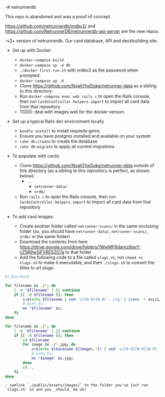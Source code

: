-# netrunnerdb

This repo is abandoned and was a proof of concept.

https://github.com/netrunnerdb/nrdbv2/ and https://github.com/NetrunnerDB/netrunnerdb-api-server are the new repos.

-v2+ version of netrunnerdb.  Our card database, API and deckbuilding site.

- Set up with Docker
    - `docker-compose build`
    - `docker-compose up -d db`
    - `./docker-first-run.sh` with nrdbv2 as the password when prompted.
    - `docker-compose up -d`
    - Clone https://github.com/NoahTheDuke/netrunner-data as a sibling to this directory:
    - Run `docker-compose exec web rails c` to open the Rails console, then run `CardsController.helpers.import` to import all card data from that repository.
    - TODO: deal with images well for the docker version.

- Set up a typical Rails dev environment locally
    - `bundle install` to install requisite gems
    - Ensure you have postgres installed and available on your system
    - `rake db:create` to create the database
    - `rake db:migrate` to apply all current migrations
- To populate with cards:
    - Clone https://github.com/NoahTheDuke/netrunner-data outside of this directory (as a sibling to this repository is perfect, as shown below):
        - `..`
            - `netrunner-data/`
            - `nrdb/`
    - Run `rails c` to open the Rails console, then run `CardsController.helpers.import` to import all card data from that repository
- To add card images:
    - Create another folder called `netrunner-scans/` in the same enclosing folder (so, you should have `netrunner-data/`, `netrunner-scans/`, `nrdb/` in the same folder)
    - Download the contents from here https://drive.google.com/drive/folders/1WwMF6danrz8qvY-yZ5R9wSiFVRESZO7a to that folder
    - Add the following code to a file called `slugs.sh`, run `chmod +x slugs.sh` to make it executable, and then `./slugs.sh` to convert the titles to url slugs:

```bash
#!/bin/bash

for filename in ./*; do
    [ -e "$filename" ] || continue
    if [[ -d $filename ]]; then
        s=$(echo $filename | sed 's/[0-9][0-9] - //g' | iconv -t ascii//TRANSLIT | sed -E 's/[~\^]+//g' | sed -E 's/[^a-zA-Z0-9]+/-/g' | sed -E 's/^-+\|-+$//g' | sed -E 's/^-+//g' | sed -E 's/-+$//g' | tr A-Z a-z);
        # echo $s;
        mv "$filename" $s;
    fi
done

for filename in ./*; do
    [ -e "$filename" ] || continue
    if [[ -d $filename ]]; then
        cd $filename
        for image in ./*.jpg; do
            s=$(echo $(basename ${image%.*}) | sed 's/[0-9][0-9][0-9] - //g' | iconv -t ascii//TRANSLIT | sed -E 's/[~\^]+//g' | sed -E 's/[^a-zA-Z0-9]+/-/g' | sed -E 's/^-+\|-+$//g' | sed -E 's/^-+//g' | sed -E 's/-+$//g' | tr A-Z a-z);
            # echo $s;
            mv "$image" $s.jpg;
        done
        cd ..
    fi
done
```

    - symlink `./public/assets/images/` to the folder you've just run `slugs.sh` in and you _should_ be ok!
